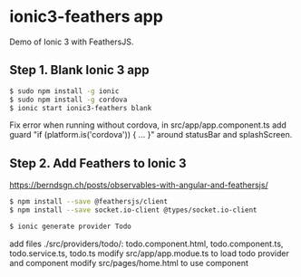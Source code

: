 # ionic3-feathers app
Demo of Ionic 3 with FeathersJS.
## Step 1. Blank Ionic 3 app
```bash
$ sudo npm install -g ionic
$ sudo npm install -g cordova
$ ionic start ionic3-feathers blank
```

Fix error when running without cordova, in src/app/app.component.ts add guard "if (platform.is('cordova')) { ... }" around statusBar and splashScreen.

## Step 2. Add Feathers to Ionic 3
https://berndsgn.ch/posts/observables-with-angular-and-feathersjs/

```bash
$ npm install --save @feathersjs/client
$ npm install --save socket.io-client @types/socket.io-client
```

```bash
$ ionic generate provider Todo
```
add files ./src/providers/todo/:  todo.component.html, todo.component.ts, todo.service.ts, todo.ts
modify src/app/app.modue.ts to load todo provider and component
modify src/pages/home.html to use <app-todos/> component

